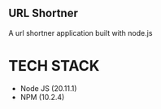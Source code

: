 ## URL Shortner

A url shortner application built with node.js

# TECH STACK

- Node JS (20.11.1)
- NPM (10.2.4)

